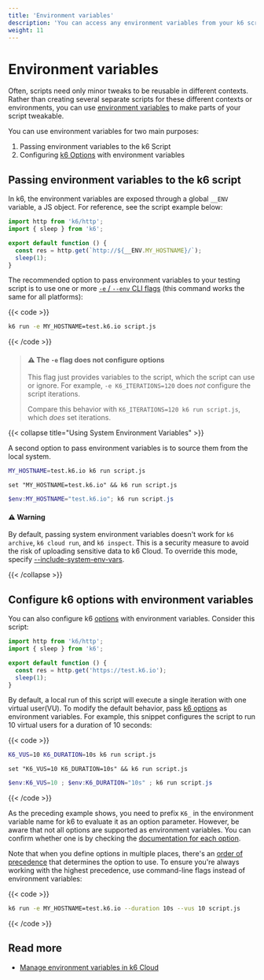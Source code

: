 ```yaml
---
title: 'Environment variables'
description: 'You can access any environment variables from your k6 script code and use this to supply your VUs with configuration information.'
weight: 11
---
```


# Environment variables

Often, scripts need only minor tweaks to be reusable in different contexts.
Rather than creating several separate scripts for these different contexts or environments, you can use [environment variables](https://grafana.com/docs/k6/<K6_VERSION>/misc/glossary#environment-variables) to make parts of your script tweakable.

You can use environment variables for two main purposes:

1. Passing environment variables to the k6 Script
2. Configuring [k6 Options](https://grafana.com/docs/k6/<K6_VERSION>/using-k6/k6-options/how-to) with environment variables

## Passing environment variables to the k6 script

In k6, the environment variables are exposed through a global `__ENV` variable, a JS object.
For reference, see the script example below:

<!-- md-k6:skip -->

```javascript
import http from 'k6/http';
import { sleep } from 'k6';

export default function () {
  const res = http.get(`http://${__ENV.MY_HOSTNAME}/`);
  sleep(1);
}
```

The recommended option to pass environment variables to your testing script is to use one or more [`-e` / `--env` CLI flags](https://grafana.com/docs/k6/<K6_VERSION>/using-k6/k6-options/reference#supply-environment-variables)
(this command works the same for all platforms):

{{< code >}}

```bash
k6 run -e MY_HOSTNAME=test.k6.io script.js
```

{{< /code >}}

> #### ⚠ The `-e` flag does not configure options
>
> This flag just provides variables to the script, which the script can use or ignore.
> For example, `-e K6_ITERATIONS=120` does _not_ configure the script iterations.
>
> Compare this behavior with `K6_ITERATIONS=120 k6 run script.js`, which _does_ set iterations.

{{< collapse title="Using System Environment Variables" >}}

A second option to pass environment variables is to source them from the local system.

```bash
MY_HOSTNAME=test.k6.io k6 run script.js
```

```windows
set "MY_HOSTNAME=test.k6.io" && k6 run script.js
```

```powershell
$env:MY_HOSTNAME="test.k6.io"; k6 run script.js
```

#### ⚠️ Warning

By default, passing system environment variables doesn't work for `k6 archive`, `k6 cloud run`, and `k6 inspect`.
This is a security measure to avoid the risk of uploading sensitive data to k6 Cloud.
To override this mode, specify [--include-system-env-vars](https://grafana.com/docs/k6/<K6_VERSION>/using-k6/k6-options/reference#include-system-env-vars).

{{< /collapse >}}

## Configure k6 options with environment variables

You can also configure k6 [options](https://grafana.com/docs/k6/<K6_VERSION>/using-k6/k6-options/how-to) with environment variables.
Consider this script:

```javascript
import http from 'k6/http';
import { sleep } from 'k6';

export default function () {
  const res = http.get('https://test.k6.io');
  sleep(1);
}
```

By default, a local run of this script will execute a single iteration with one virtual user(VU).
To modify the default behavior, pass [k6 options](https://grafana.com/docs/k6/<K6_VERSION>/using-k6/k6-options/how-to) as environment variables.
For example, this snippet configures the script to run 10 virtual users for a duration of 10 seconds:

{{< code >}}

```bash
K6_VUS=10 K6_DURATION=10s k6 run script.js
```

```windows
set "K6_VUS=10 K6_DURATION=10s" && k6 run script.js
```

```powershell
$env:K6_VUS=10 ; $env:K6_DURATION="10s" ; k6 run script.js
```

{{< /code >}}

As the preceding example shows, you need to prefix `K6_` in the environment variable name for k6 to evaluate it as an option parameter.
However, be aware that not all options are supported as environment variables.
You can confirm whether one is by checking the [documentation for each option](https://grafana.com/docs/k6/<K6_VERSION>/using-k6/k6-options/reference).

Note that when you define options in multiple places, there's an [order of precedence](https://grafana.com/docs/k6/<K6_VERSION>/using-k6/k6-options/how-to) that determines the option to use.
To ensure you're always working with the highest precedence, use command-line flags instead of environment variables:

{{< code >}}

```bash
k6 run -e MY_HOSTNAME=test.k6.io --duration 10s --vus 10 script.js
```

{{< /code >}}

## Read more

- [Manage environment variables in k6 Cloud](https://grafana.com/docs/grafana-cloud/testing/k6/author-run/cloud-scripting-extras/cloud-environment-variables/)
